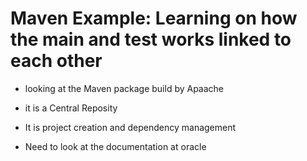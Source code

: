 # Maven Example: Learning on how the main and test works linked to each other 

* looking at the Maven package build by Apaache 
* it is a Central Reposity 
* It is project creation and dependency management

* Need to look at the documentation at oracle

